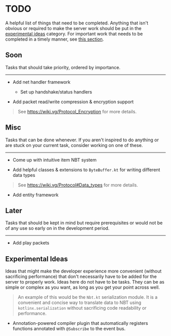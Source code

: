 # TODO

A helpful list of things that need to be completed. Anything that isn't obvious
 or required to make the server work should be put in the
 [experimental ideas](#experimental-ideas) category. For important work that
 needs to be completed in a timely manner, see [this section](#soon).

## Soon

Tasks that should take priority, ordered by importance.

---

* Add net handler framework
  * Set up handshake/status handlers

* Add packet read/write compression & encryption support
>See https://wiki.vg/Protocol_Encryption for more details.

## Misc

Tasks that can be done whenever. If you aren't inspired to do anything or are
 stuck on your current task, consider working on one of these.

---

* Come up with intuitive item NBT system

* Add helpful classes & extensions to `ByteBuffer.kt` for writing different data
 types
>See https://wiki.vg/Protocol#Data_types for more details.

* Add entity framework

## Later

Tasks that should be kept in mind but require prerequisites or would not be
 of any use so early on in the development period.

---

* Add play packets

## Experimental Ideas

Ideas that might make the developer experience more convenient (without
 sacrificing performance) that don't necessarily have to be added for the server
 to properly work. Ideas here do not have to be tasks. They can be as simple or
 complex as you want, as long as you get your point across well.
>An example of this would be the `Nbt.kt` serialization module. It is a
> convenient and concise way to translate data to NBT using 
> `kotlinx.serialization` without sacrificing code readability or performance.

* Annotation-powered compiler plugin that automatically registers functions 
 annotated with `@Subscribe` to the event bus.
